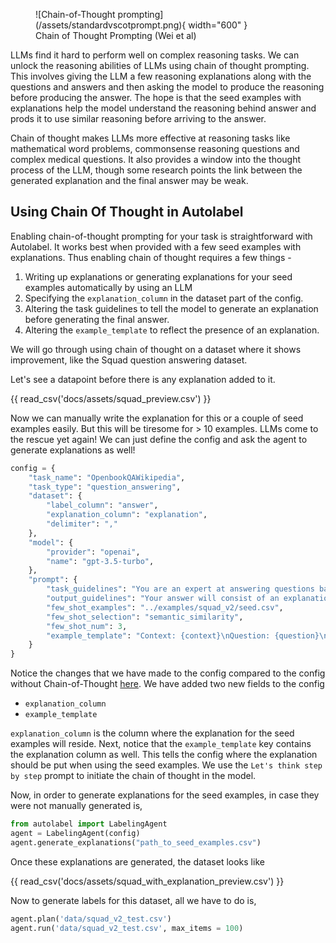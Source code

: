 <figure markdown>
  ![Chain-of-Thought prompting](/assets/standardvscotprompt.png){ width="600" }
  <figcaption>Chain of Thought Prompting (Wei et al)</figcaption>
</figure>

LLMs find it hard to perform well on complex reasoning tasks. We can unlock the reasoning abilities of LLMs using chain of thought prompting. This involves giving the LLM a few reasoning explanations along with the questions and answers and then asking the model to produce the reasoning before producing the answer. The hope is that the seed examples with explanations help the model understand the reasoning behind answer and prods it to use similar reasoning before arriving to the answer.

Chain of thought makes LLMs more effective at reasoning tasks like mathematical word problems, commonsense reasoning questions and complex medical questions. It also provides a window into the thought process of the LLM, though some research points the link between the generated explanation and the final answer may be weak.

## Using Chain Of Thought in Autolabel

Enabling chain-of-thought prompting for your task is straightforward with Autolabel. It works best when provided with a few seed examples with explanations. Thus enabling chain of thought requires a few things -  

1. Writing up explanations or generating explanations for your seed examples automatically by using an LLM
2. Specifying the `explanation_column` in the dataset part of the config.
3. Altering the task guidelines to tell the model to generate an explanation before generating the final answer.
4. Altering the `example_template` to reflect the presence of an explanation.

We will go through using chain of thought on a dataset where it shows improvement, like the Squad question answering dataset.

Let's see a datapoint before there is any explanation added to it.

{{ read_csv('docs/assets/squad_preview.csv') }}


Now we can manually write the explanation for this or a couple of seed examples easily. But this will be tiresome for > 10 examples. LLMs come to the rescue yet again! We can just define the config and ask the agent to generate explanations as well!

```python
config = {
    "task_name": "OpenbookQAWikipedia",
    "task_type": "question_answering",
    "dataset": {
        "label_column": "answer",
        "explanation_column": "explanation",
        "delimiter": ","
    },
    "model": {
        "provider": "openai",
        "name": "gpt-3.5-turbo",
    },
    "prompt": {
        "task_guidelines": "You are an expert at answering questions based on wikipedia articles. Your job is to answer the following questions using the context provided with the question. Use the context to answer the question - the answer is a continuous span of words from the context.\n",
        "output_guidelines": "Your answer will consist of an explanation, followed by the correct answer. The last line of the response should always be is JSON format with one key: {\"label\": \"the correct answer\"}.\n If the question cannot be answered using the context and the context alone without any outside knowledge, the question is unanswerable. If the question is unanswerable, return the answer as {\"label\": \"unanswerable\"}\n",
        "few_shot_examples": "../examples/squad_v2/seed.csv",
        "few_shot_selection": "semantic_similarity",
        "few_shot_num": 3,
        "example_template": "Context: {context}\nQuestion: {question}\nAnswer: Let's think step by step.\n{explanation}\n{answer}"
    }
}
```

Notice the changes that we have made to the config compared to the config without Chain-of-Thought [here](/guide/tasks/question_answering_task). We have added two new fields to the config

* `explanation_column`
* `example_template`

`explanation_column` is the column where the explanation for the seed examples will reside. Next, notice that the `example_template` key contains the explanation column as well. This tells the config where the explanation should be put when using the seed examples. We use the `Let's think step by step` prompt to initiate the chain of thought in the model.

Now, in order to generate explanations for the seed examples, in case they were not manually generated is,
```py
from autolabel import LabelingAgent
agent = LabelingAgent(config)
agent.generate_explanations("path_to_seed_examples.csv")
```

Once these explanations are generated, the dataset looks like

{{ read_csv('docs/assets/squad_with_explanation_preview.csv') }}

Now to generate labels for this dataset, all we have to do is,
```py
agent.plan('data/squad_v2_test.csv')
agent.run('data/squad_v2_test.csv', max_items = 100)
```